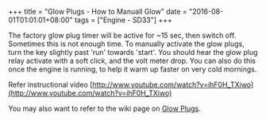 +++
title = "Glow Plugs - How to Manuall Glow"
date = "2016-08-01T01:01:01+08:00"
tags = ["Engine - SD33"]
+++

The factory glow plug timer will be active for ~15 sec, then switch off. Sometimes this is not enough time. To manually activate the glow plugs, turn the key slightly past 'run' towards 'start'. You should hear the glow plug relay activate with a soft click, and the volt meter drop. You can also do this once the engine is running, to help it warm up faster on very cold mornings.

Refer instructional video [http://www.youtube.com/watch?v=ihF0H_TXiwo](http://www.youtube.com/watch?v=ihF0H_TXiwo)

You may also want to refer to the wiki page on [Glow Plugs][Wiki: glow plugs].


[Wiki: glow plugs]: /wiki/engine-sd33/glow-plugs/
